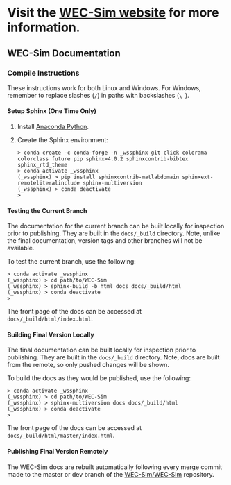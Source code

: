 # Visit the [WEC-Sim website](http://wec-sim.github.io/WEC-Sim) for more information.

## WEC-Sim Documentation

### Compile Instructions

These instructions work for both Linux and Windows. For Windows, remember to
replace slashes (`/`) in paths with backslashes (`\ `).

#### Setup Sphinx (One Time Only)

1. Install [Anaconda Python](https://www.anaconda.com/distribution/).

2. Create the Sphinx environment:
   
   ```
   > conda create -c conda-forge -n _wssphinx git click colorama colorclass future pip sphinx=4.0.2 sphinxcontrib-bibtex sphinx_rtd_theme 
   > conda activate _wssphinx
   (_wssphinx) > pip install sphinxcontrib-matlabdomain sphinxext-remoteliteralinclude sphinx-multiversion
   (_wssphinx) > conda deactivate
   >
   ```

#### Testing the Current Branch

The documentation for the current branch can be built locally for inspection 
prior to publishing. They are built in the `docs/_build` directory. Note, 
unlike the final documentation, version tags and other branches will not be 
available. 

To test the current branch, use the following:

```
> conda activate _wssphinx
(_wssphinx) > cd path/to/WEC-Sim
(_wssphinx) > sphinx-build -b html docs docs/_build/html
(_wssphinx) > conda deactivate
>
```

The front page of the docs can be accessed at 
`docs/_build/html/index.html`. 

#### Building Final Version Locally

The final documentation can be built locally for inspection prior to 
publishing. They are built in the `docs/_build` directory. Note, docs are built 
from the remote, so only pushed changes will be shown. 

To build the docs as they would be published, use the following:

```
> conda activate _wssphinx
(_wssphinx) > cd path/to/WEC-Sim
(_wssphinx) > sphinx-multiversion docs docs/_build/html
(_wssphinx) > conda deactivate
>
```

The front page of the docs can be accessed at 
`docs/_build/html/master/index.html`. 

#### Publishing Final Version Remotely

The WEC-Sim docs are rebuilt automatically following every merge commit made 
to the master or dev branch of the [WEC-Sim/WEC-Sim](
https://github.com/WEC-Sim/WEC-Sim) repository.
